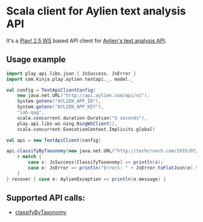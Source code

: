 # Scala client for Aylien text analysis API

It's a [Play! 2.5 WS](https://www.playframework.com/documentation/2.5.x/ScalaWS) based API client for [Aylien's text analysis API](http://aylien.com/text-api).

## Usage example

```scala
import play.api.libs.json.{ JsSuccess, JsError }
import com.kinja.play.aylien.textapi._, model._

val config = TextApiClientConfig(
	new java.net.URL("http://api.aylien.com/api/v1"),
	System.getenv("AYLIEN_APP_ID"),
	System.getenv("AYLIEN_APP_KEY"),
	"iab-qag",
	scala.concurrent.duration.Duration("5 seconds"),
	play.api.libs.ws.ning.NingWSClient(),
	scala.concurrent.ExecutionContext.Implicits.global)

val api = new TextApiClient(config)

api.classifyByTaxonomy(new java.net.URL("http://techcrunch.com/2015/07/16/microsoft-will-never-give-up-on-mobile")).map { r => 
	r match {
		case s: JsSuccess[ClassifyTaxonomy] => println(s);
		case e: JsError => println("Errors: " + JsError.toFlatJson(e).toString())
	} 
} recover { case e: AylienException => println(e.message) }

```

## Supported API calls:

 - [classifyByTaxonomy](http://docs.aylien.com/docs/classify-taxonomy)
